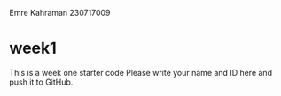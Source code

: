 Emre Kahraman 230717009
# week1
This is a week one starter code 
Please write your name and ID here and push it to GitHub.

